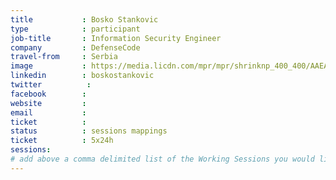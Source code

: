 ```yaml
---
title           : Bosko Stankovic
type            : participant
job-title       : Information Security Engineer
company         : DefenseCode
travel-from     : Serbia
image           : https://media.licdn.com/mpr/mpr/shrinknp_400_400/AAEAAQAAAAAAAAStAAAAJGEzYjNkN2RkLWU3NGItNGM0Ni04ODI3LWIyNDVjY2FjYzRjNQ.jpg
linkedin        : boskostankovic
twitter          :
facebook        :
website         :
email           :
ticket          :
status          : sessions mappings
ticket          : 5x24h
sessions:
# add above a comma delimited list of the Working Sessions you would like to attend (use the session's title)
---
```


<!-- put more details about participant here -->
